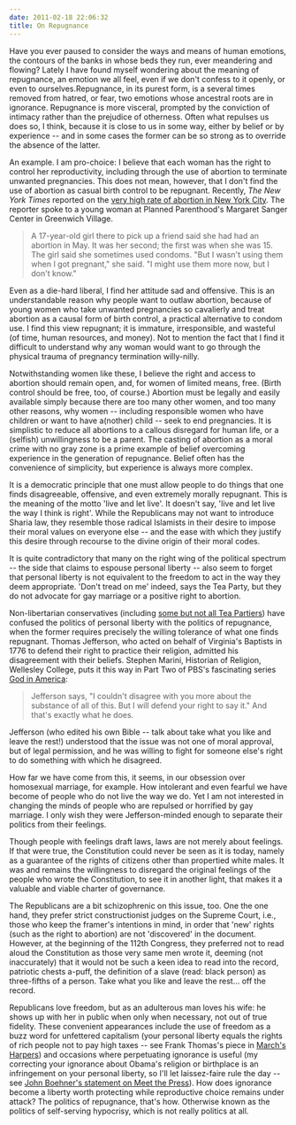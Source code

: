 ```yaml
---
date: 2011-02-18 22:06:32
title: On Repugnance
---
```


Have you ever paused to consider the ways and means of human emotions, the contours of the banks in whose beds they run, ever meandering and flowing? Lately I have found myself wondering about the meaning of repugnance, an emotion we all feel, even if we don't confess to it openly, or even to ourselves.<!--more-->Repugnance, in its purest form, is a several times removed from hatred, or fear, two emotions whose ancestral roots are in ignorance. Repugnance is more visceral, prompted by the conviction of intimacy rather than the prejudice of otherness. Often what repulses us does so, I think, because it is close to us in some way, either by belief or by experience -- and in some cases the former can be so strong as to override the absence of the latter.

An example. I am pro-choice: I believe that each woman has the right to control her reproductivity, including through the use of abortion to terminate unwanted pregnancies. This does not mean, however, that I don't find the use of abortion as casual birth control to be repugnant. Recently, <em>The New York Times</em> reported on the <a href="http://www.nytimes.com/2011/02/04/nyregion/04abortion.html?_r=1&amp;pagewanted=2" target="_blank">very high rate of abortion in New York City</a>. The reporter spoke to a young woman at Planned Parenthood's Margaret Sanger Center in Greenwich Village.
<blockquote>A 17-year-old girl there to pick up a friend said she had had an abortion in May. It was her second; the first was when she was 15. The girl said she sometimes used condoms. "But I wasn't using them when I got pregnant," she said. "I might use them more now, but I don't know."</blockquote>
Even as a die-hard liberal, I find her attitude sad and offensive. This is an understandable reason why people want to outlaw abortion, because of young women who take unwanted pregnancies so cavalierly and treat abortion as a causal form of birth control, a practical alternative to condom use. I find this view repugnant; it is immature, irresponsible, and wasteful (of time, human resources, and money). Not to mention the fact that I find it difficult to understand why any woman would want to go through the physical trauma of pregnancy termination willy-nilly.

Notwithstanding women like these, I believe the right and access to abortion should remain open, and, for women of limited means, free. (Birth control should be free, too, of course.) Abortion must be legally and easily available simply because there are too many other women, and too many other reasons, why women -- including responsible women who have children or want to have a(nother) child -- seek to end pregnancies. It is simplistic to reduce all abortions to a callous disregard for human life, or a (selfish) unwillingness to be a parent. The casting of abortion as a moral crime with no gray zone is a prime example of belief overcoming experience in the generation of repugnance. Belief often has the convenience of simplicity, but experience is always more complex.

It is a democratic principle that one must allow people to do things that one finds disagreeable, offensive, and even extremely morally repugnant. This is the meaning of the motto 'live and let live'. It doesn't say, 'live and let live the way I think is right'. While the Republicans may not want to introduce Sharia law, they resemble those radical Islamists in their desire to impose their moral values on everyone else -- and the ease with which they justify this desire through recourse to the divine origin of their moral codes.

It is quite contradictory that many on the right wing of the political spectrum -- the side that claims to espouse personal liberty -- also seem to forget that personal liberty is not equivalent to the freedom to act in the way they deem appropriate. 'Don't tread on me' indeed, says the Tea Party, but they do not advocate for gay marriage or a positive right to abortion.

Non-libertarian conservatives (including <a href="http://www.nytimes.com/2010/03/13/us/politics/13tea.html" target="_blank">some but not all Tea Partiers</a>) have confused the politics of personal liberty with the politics of repugnance, when the former requires precisely the willing tolerance of what one finds repugnant. Thomas Jefferson, who acted on behalf of Virginia's Baptists in 1776 to defend their right to practice their religion, admitted his disagreement with their beliefs. Stephen Marini, Historian of Religion, Wellesley College, puts it this way in Part Two of PBS's fascinating series <a href="http://www.pbs.org/godinamerica/transcripts/hour-two.html" target="_blank">God in America</a>:
<blockquote>Jefferson says, "I couldn't disagree with you more about the substance of all of this. But I will defend your right to say it." And that's exactly what he does.</blockquote>
Jefferson (who edited his own Bible -- talk about take what you like and leave the rest!) understood that the issue was not one of moral approval, but of legal permission, and he was willing to fight for someone else's right to do something with which he disagreed.

How far we have come from this, it seems, in our obsession over homosexual marriage, for example. How intolerant and even fearful we have become of people who do not live the way we do. Yet I am not interested in changing the minds of people who are repulsed or horrified by gay marriage. I only wish they were Jefferson-minded enough to separate their politics from their feelings.

Though people with feelings draft laws, laws are not merely about feelings. If that were true, the Constitution could never be seen as it is today, namely as a guarantee of the rights of citizens other than propertied white males. It was and remains the willingness to disregard the original feelings of the people who wrote the Constitution, to see it in another light, that makes it a valuable and viable charter of governance.

The Republicans are a bit schizophrenic on this issue, too. One the one hand, they prefer strict constructionist judges on the Supreme Court, i.e., those who keep the framer's intentions in mind, in order that 'new' rights (such as the right to abortion) are not 'discovered' in the document. However, at the beginning of the 112th Congress, they preferred not to read aloud the Constitution as those very same men wrote it, deeming (not inaccurately) that it would not be such a keen idea to read into the record, patriotic chests a-puff, the definition of a slave (read: black person) as three-fifths of a person. Take what you like and leave the rest... off the record.

Republicans love freedom, but as an adulterous man loves his wife: he shows up with her in public when only when necessary, not out of true fidelity. These convenient appearances include the use of freedom as a buzz word for unfettered capitalism (your personal liberty equals the rights of rich people not to pay high taxes -- see Frank Thomas's piece in <a href="http://www.harpers.org/archive/2011/03/0083329" target="_blank">March's Harpers</a>) and occasions where perpetuating ignorance is useful (my correcting your ignorance about Obama's religion or birthplace is an infringement on your personal liberty, so I'll let laissez-faire rule the day -- see <a href="http://www.youtube.com/watch?v=FYEqCyYZ0FE" target="_blank">John Boehner's statement on Meet the Press</a>).
How does ignorance become a liberty worth protecting while reproductive choice remains under attack? The politics of repugnance, that's how. Otherwise known as the politics of self-serving hypocrisy, which is not really politics at all.
